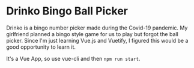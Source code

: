 # Drinko Bingo Ball Picker

Drinko is a bingo number picker made during the Covid-19 pandemic.
My girlfriend planned a bingo style game for us to play but forgot the ball picker.
Since I'm just learning Vue.js and Vuetify, 
I figured this would be a good opportunity to learn it.

It's a Vue App, so use vue-cli and then `npm run start`.
